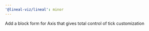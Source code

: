 ```yaml
---
'@lineal-viz/lineal': minor
---
```


Add a block form for Axis that gives total control of tick customization
